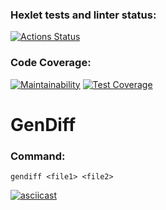 ### Hexlet tests and linter status:
[![Actions Status](https://github.com/Zyrael/frontend-project-lvl2/workflows/hexlet-check/badge.svg)](https://github.com/Zyrael/frontend-project-lvl2/actions)
### Code Coverage:
[![Maintainability](https://api.codeclimate.com/v1/badges/e1e642886fbcbc900f37/maintainability)](https://codeclimate.com/github/Zyrael/frontend-project-lvl2/maintainability)
[![Test Coverage](https://api.codeclimate.com/v1/badges/e1e642886fbcbc900f37/test_coverage)](https://codeclimate.com/github/Zyrael/frontend-project-lvl2/test_coverage)

# GenDiff

### Command:
```console
gendiff <file1> <file2>
```
[![asciicast](https://asciinema.org/a/krUOOI2eTmxMLrEtf6Q3eBuAL.svg)](https://asciinema.org/a/krUOOI2eTmxMLrEtf6Q3eBuAL)